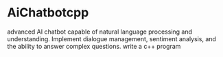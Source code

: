 # AiChatbotcpp
 advanced AI chatbot capable of natural language processing and understanding. Implement dialogue management, sentiment analysis, and the ability to answer complex questions. write a c++ program
